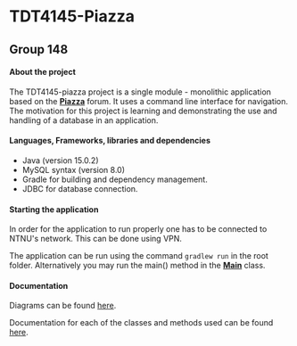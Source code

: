 # TDT4145-Piazza

## Group 148

#### About the project

The TDT4145-piazza project is a single module - monolithic application based on the [**Piazza**](http://piazza.com/) forum.
It uses a command line interface for navigation.
The motivation for this project is learning and demonstrating the use and handling of a database in an application.


#### Languages, Frameworks, libraries and dependencies
* Java (version 15.0.2)
* MySQL syntax (version 8.0)
* Gradle for building and dependency management.
* JDBC for database connection.


#### Starting the application

In order for the application to run properly one has to be connected to NTNU's network. This can be done using VPN.

The application can be run using the command `gradlew run` in the root folder. 
Alternatively you may run the main() method in the [**Main**](src/main/java/tdt4145/ui/Main.java) class.


#### Documentation
Diagrams can be found [here](documentation/UML).

Documentation for each of the classes and methods used can be found [here](documentation).

